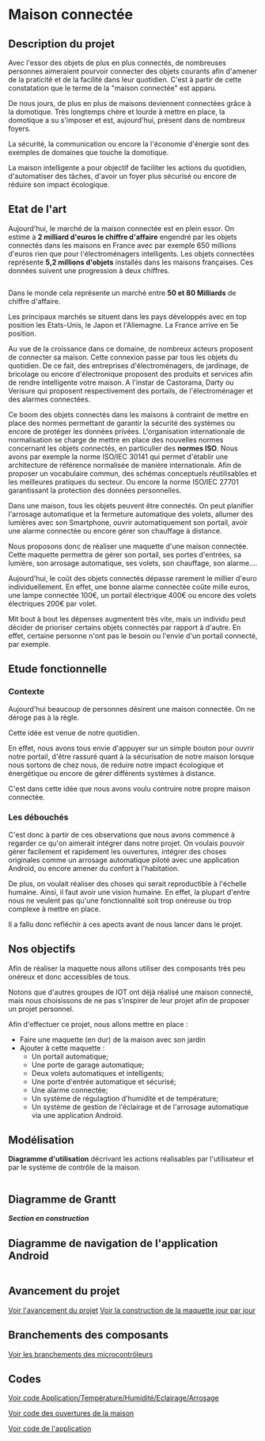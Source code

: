 # Maison connectée 

## Description du projet

  Avec l'essor des objets de plus en plus connectés, de nombreuses personnes aimeraient pourvoir connecter des objets courants afin d'amener de la praticité et de la facilité dans leur quotidien. C'est à partir de cette constatation que le terme de la "maison connectée" est apparu.  
  
De nous jours, de plus en plus de maisons deviennent connectées grâce à la domotique. Très longtemps chère et lourde à mettre en place, la domotique a su s'imposer et est, aujourd'hui, présent dans de nombreux foyers.   
  
La sécurité, la communication ou encore la l'économie d'énergie sont des exemples de domaines que touche la domotique.  
	
La maison intelligente a pour objectif de faciliter les actions du quotidien, d'automatiser des tâches, d'avoir un foyer plus sécurisé ou encore de réduire son impact écologique.  

## Etat de l'art
  
Aujourd'hui, le marché de la maison connectée est en plein essor. On estime à **2 milliard d'euros le chiffre d'affaire** engendré par les objets connectés dans les maisons en France avec par exemple 650 millions d'euros rien que pour l'électroménagers intelligents. Les objets connectées représente **5,2 millions d'objets** installés dans les maisons françaises. Ces données suivent une progression à deux chiffres.  

 <img src="./doc/img/croissanceMaisonConnectee.png" alt=""/>
  
Dans le monde cela représente un marché entre **50 et 80 Milliards** de chiffre d'affaire.    

Les principaux marchés se situent dans les pays développés avec en top position les Etats-Unis, le Japon et l'Allemagne. La France arrive en 5e position.  

Au vue de la croissance dans ce domaine, de nombreux acteurs proposent de connecter sa maison. Cette connexion passe par tous les objets du quotidien. De ce fait, des entreprises d'électroménagers, de jardinage, de bricolage ou encore d'électronique proposent des produits et services afin de rendre intelligente votre maison. A l'instar de Castorama, Darty ou Verisure  qui proposent respectivement des portails, de l'électroménager et des alarmes connectées.  
	
Ce boom des objets connectés dans les maisons à contraint de mettre en place des normes permettant de garantir la sécurité des systèmes ou encore de protéger les données privées. L'organisation internationale de normalisation se charge de mettre en place des nouvelles normes concernant les objets connectés, en particulier des **normes ISO**. Nous avons par exemple la norme ISO/IEC 30141 qui permet d'établir une architecture de référence normalisée de manière internationale. Afin de proposer un vocabulaire commun, des schémas conceptuels réutilisables et les meilleures pratiques du secteur. Ou encore la norme ISO/IEC 27701 garantissant la protection des données personnelles.
	
  Dans une maison, tous les objets peuvent être connectés. On peut planifier l'arrosage automatique et la fermeture automatique des volets, allumer des lumières avec son Smartphone, ouvrir automatiquement son portail, avoir une alarme connectée ou encore gérer son chauffage à distance. 
	
  Nous proposons donc de réaliser une maquette d'une maison connectée. Cette maquette permettra de gérer son portail, ses portes d'entrées, sa lumière, son arrosage automatique, ses volets, son chauffage, son alarme….
	
  Aujourd'hui, le coût des objets connectés dépasse rarement le millier d'euro individuellement. En effet, une bonne alarme connectée coûte mille euros, une lampe connectée 100€, un portail électrique 400€ ou encore des volets électriques 200€ par volet.  
 
Mit bout à bout les dépenses augmentent très vite, mais un individu peut décider de prioriser certains objets connectés par rapport à d'autre. En effet, certaine personne n'ont pas le besoin ou l'envie d'un portail connecté, par exemple.

## Etude fonctionnelle

### Contexte

Aujourd'hui beaucoup de personnes désirent une maison connectée. On ne déroge pas à la règle.  

Cette idée est venue de notre quotidien. 

En effet, nous avons tous envie d'appuyer sur un simple bouton pour ouvrir notre portail, d'être rassuré quant à la sécurisation de notre maison lorsque nous sortons de chez nous, de reduire notre impact écologique et énergétique ou encore de gérer différents systèmes à distance.   

C'est dans cette idée que nous avons voulu contruire notre propre maison connectée.  

### Les débouchés

C'est donc à partir de ces observations que nous avons commencé à regarder ce qu'on aimerait intégrer dans notre projet.
On voulais pouvoir gérer facilement et rapidement les ouvertures, intégrer des choses originales comme un arrosage automatique piloté avec une application Android, ou encore amener du confort à l'habitation.  

De plus, on voulait réaliser des choses qui serait reproductible à l'échelle humaine. Ainsi, il faut avoir une vision humaine. En effet, la plupart d'entre nous ne veulent pas qu'une fonctionnalité soit trop onéreuse ou trop complexe à mettre en place.

Il a fallu donc refléchir à ces apects avant de nous lancer dans le projet.

## Nos objectifs 
	
Afin de réaliser la maquette nous allons utiliser des composants très peu onéreux et donc accessibles de tous.  
	
Notons que d'autres groupes de IOT ont déjà réalisé une maison connecté, mais nous choisissons de ne pas s'inspirer de leur projet afin de proposer un projet personnel.   
  
 Afin d'effectuer ce projet, nous allons mettre en place :
 
 - Faire une maquette (en dur) de la maison avec son jardin
 - Ajouter à cette maquette :
 	- Un portail automatique;
	- Une porte de garage automatique;
	- Deux volets automatiques et intelligents;
	- Une porte d'entrée automatique et sécurisé;
	- Une alarme connectée;
	- Un système de régulagtion d'humidité et de température;
	- Un système de gestion de l'éclairage et de l'arrosage automatique via une application Android.
	
## Modélisation

**Diagramme d'utilisation** décrivant les actions réalisables par l'utilisateur et par le système de contrôle de la maison.

 <img src="./doc/img/useCaseUML.png" alt=""/>
 
## Diagramme de Grantt

**_Section en construction_**

## Diagramme de navigation de l'application Android

 <img src="./doc/img/navigationUML.png" alt=""/>  

## Avancement du projet

[Voir l'avancement du projet](https://github.com/institut-galilee/2020-SmartHomeJA/blob/master/doc/avancement.md)
[Voir la construction de la maquette jour par jour](https://github.com/institut-galilee/2020-SmartHomeJA/blob/master/doc/construction_maquette.md)

## Branchements des composants

[Voir les branchements des microcontrôleurs](https://github.com/institut-galilee/2020-SmartHomeJA/blob/master/doc/branchements.md)

## Codes

[Voir code Application/Température/Humidité/Eclairage/Arrosage](https://github.com/institut-galilee/2020-SmartHomeJA/blob/master/src/codeAduinoApp_TempHumi_Alarme.md)  
  
[Voir code des ouvertures de la maison](https://github.com/institut-galilee/2020-SmartHomeJA/blob/master/src/codeArduinoOuvertures.md)  

[Voir code de l'application](https://github.com/institut-galilee/2020-SmartHomeJA/blob/master/src/codeApplication.md)
  

